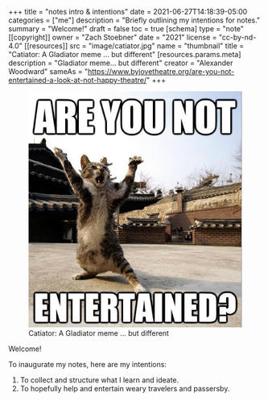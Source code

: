+++
title = "notes intro & intentions"
date = 2021-06-27T14:18:39-05:00
categories = ["me"]
description = "Briefly outlining my intentions for notes."
summary = "Welcome!"
draft = false
toc = true
[schema]
 type = "note"
[[copyright]]
  owner = "Zach Stoebner"
  date = "2021"
  license = "cc-by-nd-4.0"
[[resources]]
  src = "image/catiator.jpg"
  name = "thumbnail"
  title = "Catiator: A Gladiator meme ... but different"
  [resources.params.meta]
    description = "Gladiator meme... but different"
    creator = "Alexander Woodward"
    sameAs = "https://www.byjovetheatre.org/are-you-not-entertained-a-look-at-not-happy-theatre/"
+++

<figure>
<img src="image/catiator.jpg" alt="Catiator: A Gladiator meme ... but different" style="height:100px width:100px;" /> 
<figcaption>Catiator: A Gladiator meme ... but different</figcaption>
</figure>

Welcome!

To inaugurate my notes, here are my intentions: 
1. To collect and structure what I learn and ideate. 
2. To hopefully help and entertain weary travelers and passersby. 
